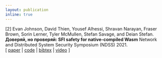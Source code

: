 ```yaml
---
layout: publication
inline: true
---
```

<tr valign="top">
<td class="bibtexnumber" align="right">
[2]
</td>
<td class="bibtexitem">
Evan Johnson, David Thien, Yousef Alhessi, Shravan Narayan, Fraser Brown, Sorin Lerner, Tyler McMullen, Stefan Savage, and Deian Stefan.
<b>Доверяй, но проверяй: SFI safety for native-compiled Wasm</b>
Network and Distributed System Security Symposium (NDSS) 2021. <br> 
[ 
<a href="https://cseweb.ucsd.edu//~dstefan/pubs/johnson:2021:veriwasm.pdf">paper</a>
 | 
<a href="https://github.com/PLSysSec/veriwasm">code</a>
 | 
<a href="https://cseweb.ucsd.edu//~dstefan/pubs/johnson:2021:veriwasm.bib">bibtex</a>
 |
<a href="https://www.youtube.com/watch?v=v7PR2Ly9Il0&list=PLfUWWM-POgQuUkQCL2dXWgaIPMjNgcy4B&index=3">video</a>
]
</td>
</tr>
